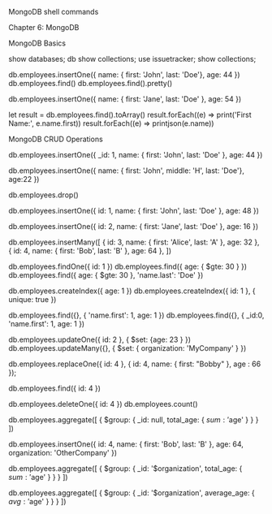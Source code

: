 MongoDB shell commands

Chapter 6: MongoDB

MongoDB Basics

show databases;
db
show collections;
use issuetracker;
show collections;

db.employees.insertOne({ name: { first: 'John', last: 'Doe'}, age: 44 })
db.employees.find()
db.employees.find().pretty()

db.employees.insertOne({ name: { first: 'Jane', last: 'Doe' }, age: 54 })

let result = db.employees.find().toArray()
result.forEach((e) => print('First Name:', e.name.first))
result.forEach((e) => printjson(e.name))


MongoDB CRUD Operations

db.employees.insertOne({
  _id: 1,
  name: { first: 'John', last: 'Doe' },
  age: 44
})

db.employees.insertOne({
  name: { first: 'John', middle: 'H', last: 'Doe'},
  age:22
})

db.employees.drop()

db.employees.insertOne({
  id: 1,
  name: { first: 'John', last: 'Doe' },
  age: 48
})

db.employees.insertOne({
  id: 2,
  name: { first: 'Jane', last: 'Doe' },
  age: 16
})

db.employees.insertMany([
  { id: 3, name: { first: 'Alice', last: 'A' }, age: 32 },
  { id: 4, name: { first: 'Bob', last: 'B' }, age: 64 },
])

db.employees.findOne({ id: 1 })
db.employees.find({ age: { $gte: 30 } })
db.employees.find({ age: { $gte: 30 }, 'name.last': 'Doe' })

db.employees.createIndex({ age: 1 })
db.employees.createIndex({ id: 1 }, { unique: true })

db.employees.find({}, { 'name.first': 1, age: 1 })
db.employees.find({}, { _id:0, 'name.first': 1, age: 1 })

db.employees.updateOne({ id: 2 }, { $set: {age: 23 } })
db.employees.updateMany({}, { $set: { organization: 'MyCompany' } })

db.employees.replaceOne({ id: 4 }, {
  id: 4,
  name: { first: "Bobby" },
  age : 66
});

db.employees.find({ id: 4 })

db.employees.deleteOne({ id: 4 })
db.employees.count()

db.employees.aggregate([
  { $group: { _id: null, total_age: { $sum: '$age' } } }
])

db.employees.insertOne({
  id: 4,
  name: { first: 'Bob', last: 'B' },
  age: 64,
  organization: 'OtherCompany'
})

db.employees.aggregate([
  { $group: { _id: '$organization', total_age: { $sum: '$age' } } }
])

db.employees.aggregate([
  { $group: { _id: '$organization', average_age: { $avg: '$age' } } }
])
